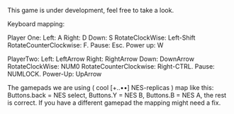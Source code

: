 This game is under development, feel free to take a look. 

Keyboard mapping: 

Player One:
Left: A
Right: D
Down: S
RotateClockWise: Left-Shift
RotateCounterClockwise: F. 
Pause: Esc.
Power up: W

PlayerTwo:
Left: LeftArrow
Right: RightArrow
Down: DownArrow
RotateClockWise: NUM0
RotateCounterClockwise: Right-CTRL. 
Pause: NUMLOCK.
Power-Up: UpArrow

The gamepads we are using ( cool [+..••] NES-replicas ) map like this: Buttons.back = NES select, Buttons.Y = NES B, Buttons.B = NES A, the rest is correct. If you have a different gamepad the mapping might need a fix.
